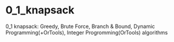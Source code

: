 # 0_1_knapsack
0_1 knapsack: Greedy, Brute Force, Branch &amp; Bound, Dynamic Programming(+OrTools), Integer Progromming(OrTools) algorithms
